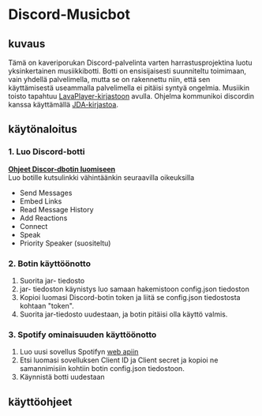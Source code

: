 # Discord-Musicbot


## kuvaus

Tämä on kaveriporukan Discord-palvelinta varten harrastusprojektina luotu yksinkertainen musiikkibotti. Botti on ensisijaisesti suunniteltu toimimaan, vain yhdellä palvelimella, mutta se on rakennettu niin, että sen käyttämisestä useammalla palvelimella ei pitäisi syntyä ongelmia. Musiikin toisto tapahtuu [LavaPlayer-kirjastoon](https://github.com/lavalink-devs/lavaplayer) avulla. Ohjelma kommunikoi discordin kanssa käyttämällä [JDA-kirjastoa](https://github.com/discord-jda/JDA).


## käytönaloitus

### 1. Luo Discord-botti
 **[Ohjeet Discor-dbotin luomiseen](https://discord.com/developers/docs/getting-started)**<br />
 Luo botille kutsulinkki vähintäänkin seuraavilla oikeuksilla
- Send Messages
- Embed Links
- Read Message History
- Add Reactions
- Connect
- Speak
- Priority Speaker (suositeltu)

### 2. Botin käyttöönotto
1. Suorita jar- tiedosto
2. jar- tiedoston käynistys luo samaan hakemistoon config.json tiedoston
3. Kopioi luomasi Discord-botin token ja liitä se config.json tiedostosta kohtaan "token".
4. Suorita jar-tiedosto uudestaan, ja botin pitäisi olla käyttö valmis.

### 3. Spotify ominaisuuden käyttöönotto
1. Luo uusi sovellus Spotifyn [web apiin](https://developer.spotify.com/)
2. Etsi luomasi sovelluksen Client ID ja Client secret ja kopioi ne samannimisiin kohtiin botin config.json tiedostoon.
3. Käynnistä botti uudestaan  

## käyttöohjeet
